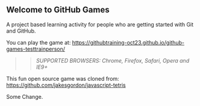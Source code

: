 ## Welcome to GitHub Games

A project based learning activity for people who are getting started with Git and GitHub.

You can play the game at: https://githubtraining-oct23.github.io/github-games-testtrainperson/

>> _*SUPPORTED BROWSERS*: Chrome, Firefox, Safari, Opera and IE9+_

This fun open source game was cloned from: https://github.com/jakesgordon/javascript-tetris

Some Change.
